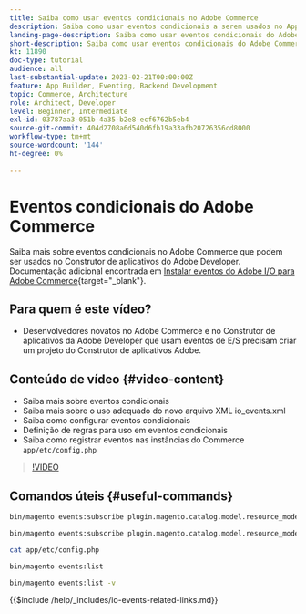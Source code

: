 ```yaml
---
title: Saiba como usar eventos condicionais no Adobe Commerce
description: Saiba como usar eventos condicionais a serem usados no App Builder do Adobe Developer.
landing-page-description: Saiba como usar eventos condicionais do Adobe Commerce.
short-description: Saiba como usar eventos condicionais do Adobe Commerce.
kt: 11890
doc-type: tutorial
audience: all
last-substantial-update: 2023-02-21T00:00:00Z
feature: App Builder, Eventing, Backend Development
topic: Commerce, Architecture
role: Architect, Developer
level: Beginner, Intermediate
exl-id: 03787aa3-051b-4a35-b2e8-ecf6762b5eb4
source-git-commit: 404d2708a6d540d6fb19a33afb20726356cd8000
workflow-type: tm+mt
source-wordcount: '144'
ht-degree: 0%

---
```


# Eventos condicionais do Adobe Commerce

Saiba mais sobre eventos condicionais no Adobe Commerce que podem ser usados no Construtor de aplicativos do Adobe Developer. Documentação adicional encontrada em [Instalar eventos do Adobe I/O para Adobe Commerce](https://developer.adobe.com/commerce/events/get-started/conditional-events/){target="_blank"}.

## Para quem é este vídeo?

* Desenvolvedores novatos no Adobe Commerce e no Construtor de aplicativos da Adobe Developer que usam eventos de E/S precisam criar um projeto do Construtor de aplicativos Adobe.

## Conteúdo de vídeo {#video-content}

* Saiba mais sobre eventos condicionais
* Saiba mais sobre o uso adequado do novo arquivo XML io_events.xml
* Saiba como configurar eventos condicionais
* Definição de regras para uso em eventos condicionais
* Saiba como registrar eventos nas instâncias do Commerce `app/etc/config.php`

>[!VIDEO](https://video.tv.adobe.com/v/3415806?quality=12&learn=on)

## Comandos úteis {#useful-commands}

```bash
bin/magento events:subscribe plugin.magento.catalog.model.resource_model.product.save --fields=sku --fields=qty --fields=category_id

bin/magento events:subscribe plugin.magento.catalog.model.resource_model.product.save_low_stock --parent=plugin.magento.catalog.model.resource_model.product.save --fields=sku --fields=qty --fields=category_id --rules="qty|lessThan|20" --rules="category_id|in|3,4,5"

cat app/etc/config.php

bin/magento events:list

bin/magento events:list -v
```

{{$include /help/_includes/io-events-related-links.md}}
